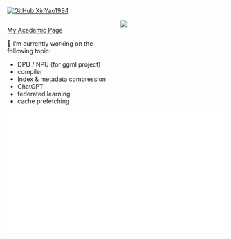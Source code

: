 
<!--
**XinYao1994/XinYao1994** is a ✨ _special_ ✨ repository because its `README.md` (this file) appears on your GitHub profile.

Here are some ideas to get you started:
- 🔭 I’m currently working on ...
- 🌱 I’m currently learning ...
- 👯 I’m looking to collaborate on ...
- 🤔 I’m looking for help with ...
- 💬 Ask me about ...
- 📫 How to reach me: ...
- 😄 Pronouns: ...
- ⚡ Fun fact: ...
-->
[![GitHub XinYao1994](https://img.shields.io/github/followers/XinYao1994?label=follow&style=social)](https://github.com/XinYao1994) 

<!-- <p>

  [My Academic Page](https://xinyao1994.github.io/xyaocs/) 
🔭 I’m currently working on the following topic:
   -  DPU / NPU (for ggml project)
   -  compiler  
   -  Index & metadata compression  
   -  ChatGPT 
   -  federated learning
   -  cache prefetching
   
  <a href="" ><img src="https://github-profile-trophy.vercel.app/?username=XinYao1994&column=4" width="50%"/>
  <a href="https://github.com/XinYao1994/"><img src="https://github-readme-stats.vercel.app/api?username=XinYao1994&show_icons=true&count_private=true" width="50%"/> 
  
</p> -->

<div style="display:flex; flex-wrap:wrap;">
  <div style="flex:1; margin-right:20px;">
    <p>
      <a href="https://xinyao1994.github.io/xyaocs/">My Academic Page</a> 
      <p>
      🔭 I’m currently working on the following topic:</p>
      <ul>
        <li>DPU / NPU (for ggml project)</li>
        <li>compiler</li>
        <li>Index & metadata compression</li>
        <li>ChatGPT</li>
        <li>federated learning</li>
        <li>cache prefetching</li>
      </ul>
    </p>
  </div>
  <div style="flex:1;">
    <a href=""><img src="https://github-profile-trophy.vercel.app/?username=XinYao1994&column=9" width="90%"/></a>
    <!-- <a href="https://github.com/XinYao1994/"><img src="https://github-readme-stats.vercel.app/api?username=XinYao1994&show_icons=true&count_private=true" width="49%"/></a> -->
  </div>
</div>

<!-- <div align="center" style="display: flex; flex-direction: row;">
  <a href="" style="float:left; margin-right:10px; weight:90%;"><img src="https://github-profile-trophy.vercel.app/?username=XinYao1994&column=4">
  <a href="https://github.com/XinYao1994/" style="float:right; margin-right:10px; weight:50%;"><img src="https://github-readme-stats.vercel.app/api?username=XinYao1994&show_icons=true&count_private=true">
</div> -->

<div align="center">
  <img src="https://github.com/XinYao1994/XinYao1994/blob/master/github-metrics.svg">
</div>

<!-- [![trophy](https://github-profile-trophy.vercel.app/?username=XinYao1994&column=4)](https://github.com/XinYao1994)   -->

<!-- [![Xin's github stats](https://github-readme-stats.vercel.app/api?username=XinYao1994&show_icons=true)](https://github.com/XinYao1994/)   -->




